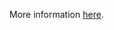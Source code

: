 More information [here](https://docs.prismacloud.io/en/enterprise-edition/policy-reference/docker-policies/docker-policy-index/ensure-that-label-maintainer-is-used-instead-of-maintainer-deprecated).
